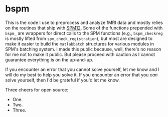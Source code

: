 bspm
====

This is the code I use to preprocess and analyze fMRI data and mostly relies on the routines that ship with [SPM12](http://www.fil.ion.ucl.ac.uk/spm/). Some of the functions prepended with `bspm_` are wrappers for direct calls to the SPM functions (e.g., `bspm_checkreg` is mostly lifted from `spm_check_registration`), but most are designed to make it easier to build the `matlabbatch` structures for various modules in SPM's batching system. I made this public because, well, there's no reason for me not to make it public. But please proceed with caution as I cannot guarantee everything is on the up-and-up.

If you encounter an error that you cannot solve yourself, let me know and I will do my best to help you solve it. If you encounter an error that you _can_ solve yourself, then I'd be grateful if you'd let me know. 

Three cheers for open source:

- One.
- Two.
- Three.